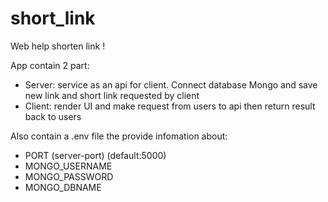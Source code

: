 # short_link
Web help shorten link !

App contain 2 part:
- Server: service as an api for client. Connect database Mongo and save new link and short link requested by client
- Client: render UI and make request from users to api then return result back to users

Also contain a .env file the provide infomation about:
- PORT (server-port) (default:5000)
- MONGO_USERNAME
- MONGO_PASSWORD
- MONGO_DBNAME
